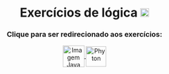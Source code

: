 <h1 align="center">
  Exercícios de lógica
  <img alt="Gab-Js" src="https://user-images.githubusercontent.com/92516683/160480953-86bc6099-34af-4da2-9ff0-cf4a31b715a1.svg" width="20px">
</h1>
 
<div style="display: inline_block" align="center">
  <h3> 
    Clique para ser redirecionado aos exercícios:
  </h3>
    <a href="https://github.com/OlaLeonardoAmaral/Exercicios-Python-Java/tree/main/Exercicios-JAVA"> <img align="center" title="Java" alt="Imagem Java" height="50" width="50" src="https://cdn.jsdelivr.net/gh/devicons/devicon/icons/java/java-original.svg"> </a>
    <a href="https://github.com/OlaLeonardoAmaral/Exercicios-Python-Java/tree/main/Exercicios-PYTHON"> <img align="center" title="Phyton" alt="Phyton" margin-left="10" height="47" width="47" src="https://cdn.jsdelivr.net/gh/devicons/devicon/icons/python/python-original.svg"> </a>
</div>
